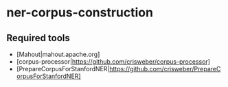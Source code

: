 ner-corpus-construction
=======================

Required tools
--------------

* [Mahout|mahout.apache.org]
* [corpus-processor|https://github.com/crisweber/corpus-processor]
* [PrepareCorpusForStanfordNER|https://github.com/crisweber/PrepareCorpusForStanfordNER]
